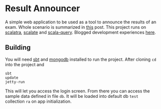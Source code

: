 Result Announcer
================

A simple web application to be used as a tool to announce the results of an exam. Whole scenario is summarized in [this](http://agaoglu.tumblr.com/post/3764038619/examining-the-examination-results-warm-up) post. This project runs on [scalatra](https://github.com/scalatra/scalatra), [scalate](https://github.com/scalate/scalate) and [scala-query](https://github.com/szeiger/scala-query). Blogged development experiences [here](http://agaoglu.tumblr.com/post/7075871849/announcing-results-with-scalatra).

Building
--------

You will need [sbt](https://github.com/harrah/xsbt/) and [mongodb](http://www.mongodb.org/) installed to run the project. After cloning `cd` into the project and

    sbt
    update
    jetty-run

This will let you access the login screen. From there you can access the sample data defined in file `db`. It will be loaded into default db `test` collection `ra` on app initialization.
